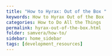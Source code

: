 ```yaml
---
title: "How to Hyrax: Out of the Box "
keywords: How to Hyrax Out of the Box
categories: How to Do All the Things
permalink: hyrax-out-of-the-box.html
folder: samvera/how-to/
sidebar: home_sidebar
tags: [development_resources]
---
```

